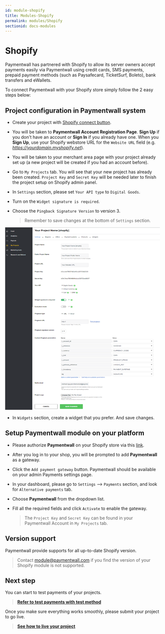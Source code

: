 ```yaml
---
id: module-shopify
title: Modules-Shopify
permalink: modules/Shopify
sectionid: docs-modules
---
```


# Shopify

Paymentwall has partnered with Shopify to allow its server owners accept payments easily via Paymentwall using credit cards, SMS payments, prepaid payment methods (such as Paysafecard, TicketSurf, Boleto), bank transfers and eWallets.

To connect Paymentwall with your Shopify store simply follow the 2 easy steps below:

## Project configuration in Paymentwall system
* Create your project with [Shopify connect button](https://api.paymentwall.com/developers/connect?source=shopify).

* You will be taken to **Paymentwall Account Registration Page**. **Sign Up** if you don't have an account or **Sign In** if you already have one. When you **Sign Up**, use your Shopify webstore URL for the ```Website URL``` field (e.g. *https://yourdomain.myshopify.net*).

* You will be taken to your merchant area page with your project already set up (a new project will be created if you had an account before).

* Go to ```My Projects``` tab. You will see that your new project has already been created. ```Project Key``` and ```Secret Key``` will be needed later to finish the project setup on Shopify admin panel.

* In ```Settings``` section, please set ```Your API type``` to  ```Digital Goods```.

* Turn on the ```Widget signature is required```.

* Choose the ```Pingback Signature Version``` to version 3.

  > Remember to save changes at the bottom of ```Settings``` section.

<div class="docs-img">
    <img src="/textures/pic/modules/shopify.png">
</div>

* In ```Widgets``` section, create a widget that you prefer. And save changes.

## Setup Paymentwall module on your platform
* Please authorize **Paymentwall** on your Shopify store via this [link](https://www.shopify.com/login?redirect=authorize_gateway%2F1030414). 

* After you log in to your shop, you will be prompted to add **Paymentwall** as a gateway. 

* Click the ```Add payment gateway``` button. Paymentwall should be available on your admin Payments settings page.

* In your dashboard, please go to ```Settings``` --> ```Payments``` section, and look for ```Alternative payments``` tab.

* Choose **Paymentwall** from the dropdown list.

* Fill all the required fields and click ```Activate``` to enable the gateway.

  > The ```Project Key``` and ```Secret Key``` can be found in your Paymentwall Account in ```My Projects``` tab.


## Version support

Paymentwall provide supports for all up-to-date Shopify version.

> Contact [module@paymentwall.com](mailto:module@paymentwall.com) if you find the version of your Shopify module is not supported.


## Next step

You can start to test payments of your projects.

> **[Refer to test payments with test method](/sandbox/test-payment)**

Once you make sure everything works smoothly, please submit your project to go live.

> **[See how to live your project](/go_live-home)**